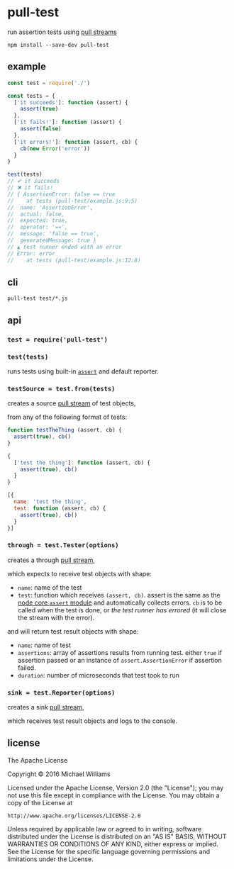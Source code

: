 # pull-test

run assertion tests using [pull streams](https://pull-stream.github.io/)

```shell
npm install --save-dev pull-test
```

## example

```js
const test = require('./')

const tests = {
  ['it succeeds']: function (assert) {
    assert(true)
  },
  ['it fails!']: function (assert) {
    assert(false)
  },
  ['it errors!']: function (assert, cb) {
    cb(new Error('error'))
  }
}

test(tests)
// ✔ it succeeds
// ✖ it fails!
// { AssertionError: false == true
//    at tests (pull-test/example.js:9:5)
//  name: 'AssertionError',
//  actual: false,
//  expected: true,
//  operator: '==',
//  message: 'false == true',
//  generatedMessage: true }
// ▲ test runner ended with an error
// Error: error
//    at tests (pull-test/example.js:12:8)
```

## cli

```
pull-test test/*.js
```

## api

### `test = require('pull-test')`

### `test(tests)`

runs tests using built-in [`assert`](https://nodejs.org/api/assert.html) and default reporter.

### `testSource = test.from(tests)`

creates a source [pull stream](https://pull-stream.github.io/) of test objects,

from any of the following format of tests:

```js
function testTheThing (assert, cb) {
  assert(true), cb()
}
```

```js
{
  ['test the thing']: function (assert, cb) {
    assert(true), cb()
  }
}
```

```js
[{
  name: 'test the thing',
  test: function (assert, cb) {
    assert(true), cb()
  }
}]
```

### `through = test.Tester(options)`

creates a through [pull stream](https://pull-stream.github.io/),

which expects to receive test objects with shape:

- `name`: name of the test
- `test`: function which receives `(assert, cb)`. assert is the same as the [node core `assert` module](https://nodejs.org/api/assert.html) and automatically collects errors. `cb` is to be called when the test is done, or _the test runner has errored_ (it will close the stream with the error).

and will return test result objects with shape:

- `name`: name of test
- `assertions`: array of assertions results from running test. either `true` if assertion passed or an instance of `assert.AssertionError` if assertion failed.
- `duration`: number of microseconds that test took to run

### `sink = test.Reporter(options)`

creates a sink [pull stream](https://pull-stream.github.io/),

which receives test result objects and logs to the console.

## license

The Apache License

Copyright &copy; 2016 Michael Williams

Licensed under the Apache License, Version 2.0 (the "License");
you may not use this file except in compliance with the License.
You may obtain a copy of the License at

    http://www.apache.org/licenses/LICENSE-2.0

Unless required by applicable law or agreed to in writing, software
distributed under the License is distributed on an "AS IS" BASIS,
WITHOUT WARRANTIES OR CONDITIONS OF ANY KIND, either express or implied.
See the License for the specific language governing permissions and
limitations under the License.
